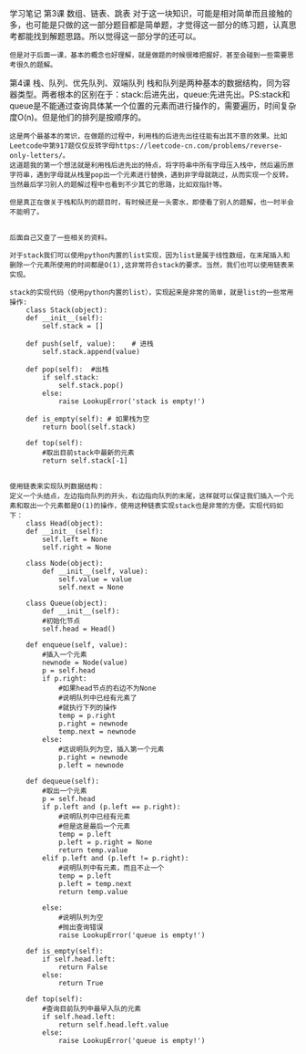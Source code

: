 学习笔记
第3课 数组、链表、跳表
    对于这一块知识，可能是相对简单而且接触的多，也可能是只做的这一部分题目都是简单题，才觉得这一部分的练习题，认真思考都能找到解题思路。所以觉得这一部分学的还可以。

    但是对于后面一课，基本的概念也好理解，就是做题的时候很难把握好，甚至会碰到一些需要思考很久的题解。



第4课 栈、队列、优先队列、双端队列
    栈和队列是两种基本的数据结构，同为容器类型。两者根本的区别在于：stack:后进先出，queue:先进先出。PS:stack和queue是不能通过查询具体某一个位置的元素而进行操作的，需要遍历，时间复杂度O(n)。但是他们的排列是按顺序的。
    
    这是两个最基本的常识，在做题的过程中，利用栈的后进先出往往能有出其不意的效果。比如Leetcode中第917题仅仅反转字母https://leetcode-cn.com/problems/reverse-only-letters/。
    这道题我的第一个想法就是利用栈后进先出的特点，将字符串中所有字母压入栈中，然后遍历原字符串，遇到字母就从栈里pop出一个元素进行替换，遇到非字母就跳过，从而实现一个反转。当然最后学习别人的题解过程中也看到不少其它的思路，比如双指针等。
    
    但是真正在做关于栈和队列的题目时，有时候还是一头雾水，即使看了别人的题解，也一时半会不能明了。


    后面自己又查了一些相关的资料。
    
    对于stack我们可以使用python内置的list实现，因为list是属于线性数组，在末尾插入和删除一个元素所使用的时间都是O(1),这非常符合stack的要求。当然，我们也可以使用链表来实现。

    stack的实现代码（使用python内置的list），实现起来是非常的简单，就是list的一些常用操作:
        class Stack(object):
        def __init__(self):
            self.stack = []

        def push(self, value):    # 进栈
            self.stack.append(value)

        def pop(self):  #出栈
            if self.stack:
                self.stack.pop()
            else:
                raise LookupError('stack is empty!')

        def is_empty(self): # 如果栈为空
            return bool(self.stack)

        def top(self): 
            #取出目前stack中最新的元素
            return self.stack[-1]


    使用链表来实现队列数据结构：
    定义一个头结点，左边指向队列的开头，右边指向队列的末尾，这样就可以保证我们插入一个元素和取出一个元素都是O(1)的操作，使用这种链表实现stack也是非常的方便。实现代码如下：
        class Head(object):
        def __init__(self):
            self.left = None
            self.right = None

        class Node(object):
            def __init__(self, value):
                self.value = value
                self.next = None

        class Queue(object):
            def __init__(self):
            #初始化节点
            self.head = Head()

        def enqueue(self, value):
            #插入一个元素
            newnode = Node(value)
            p = self.head
            if p.right:
                #如果head节点的右边不为None
                #说明队列中已经有元素了
                #就执行下列的操作
                temp = p.right
                p.right = newnode
                temp.next = newnode
            else:
                #这说明队列为空，插入第一个元素
                p.right = newnode
                p.left = newnode

        def dequeue(self):
            #取出一个元素
            p = self.head
            if p.left and (p.left == p.right):
                #说明队列中已经有元素
                #但是这是最后一个元素
                temp = p.left
                p.left = p.right = None
                return temp.value
            elif p.left and (p.left != p.right):
                #说明队列中有元素，而且不止一个
                temp = p.left
                p.left = temp.next
                return temp.value

            else:
                #说明队列为空
                #抛出查询错误
                raise LookupError('queue is empty!')

        def is_empty(self):
            if self.head.left:
                return False
            else:
                return True

        def top(self):
            #查询目前队列中最早入队的元素
            if self.head.left:
                return self.head.left.value
            else:
                raise LookupError('queue is empty!')




